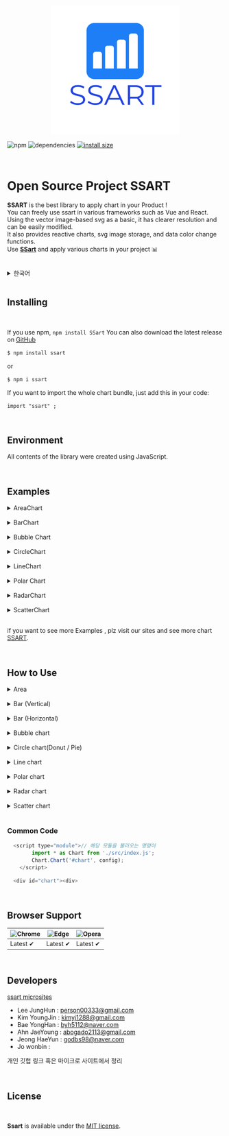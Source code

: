 <p align="center">
  <a href="our micro sites" target="_blank">
    <img src="https://github.com/kid1493/ssart/blob/develop/ssart-micro-site/src/img/SSART-logo.png?raw=true" alt="https://www.ssart.org/" width="300px" height="300px"><br/>
  </a>
</p>
<!-- 
 <img src= src/img/sample.jpg width = "100%" height = "300px"> -->

![npm](https://img.shields.io/npm/v/ssart) <!-- 배포하면 버전이 찍힘  -->
![dependencies](https://img.shields.io/badge/dependencies-d3-brightengreen)
[![install size](https://packagephobia.now.sh/badge?p=ssart)](https://packagephobia.now.sh/result?p=ssart)

<br>

# Open Source Project SSART

**SSART** is the best library to apply chart in your Product !<br>
You can freely use ssart in various frameworks such as Vue and React.<br>
Using the vector image-based svg as a basic, it has clearer resolution and can be easily modified.<br>
It also provides reactive charts, svg image storage, and data color change functions.<br>
Use [**SSart**]() and apply various charts in your project 📊 <br><br> 


<details>
  <summary>한국어</summary>
  <br>
   ssart는 다양한 차트를 프로젝트에 적용할 수 있는 최고의 라이브러리입니다<br>
    Vue 와 React 같은 다양한 프레임 워크에서 자유롭게 사용할 수 있습니다.<br>
    vector 이미지 기반의 svg를 사용하여 선명한 해상도를 가진 차트를 자유롭게 수정할 수 있습니다.<br>
    또한, 반응형 차트, svg 이미지 저장 기능, 데이터 색상 변경 기능 등을 제공합니다.<br>
    ssart를 이용하여 다양한 차트를 여러분의 프로젝트에 적용해 보세요    <br>
  </details>
<br>

## Installing
<br>

If you use npm, ```npm install SSart``` You can also download the latest release on [GitHub](https://github.com/ssartchart/ssart)

``` bash
$ npm install ssart 
```
or

``` bash
$ npm i ssart 
```

If you want to import the whole chart bundle, just add this in your code:


``` vue
import "ssart" ; 
```

<br>

## Environment

All contents of the library were created using JavaScript.

<br>

## Examples


<details>
  <summary>AreaChart</summary>
  <br>
    <img src=https://github.com/kid1493/ssart/blob/develop/src/img/IndexImg/4.Area.png?raw=true width = "300px" height = "300px">
    <br>
    <p>This chart which is based on the line chart displays graphically quantitative data. </p>
    <p>The area between axis and line are commonly emphasized with colors, textures and hatchings. 
    <p>Commonly one compares two or more quantities with an area chart.</p>
    <p>영역 차트 (Araa chart) 는 도형의 넓이를 이용하여 데이터의 정량적 크기를 나타냅니다.</p>
    <p>면적 그래프는 두개 이상의 자료를 비교하는데 용이하게 사용됩니다.</p>
  <br>
  
  [Area Details](https://naver.com) 
  </details>
<br>
<details>
  <summary>BarChart</summary>
  <br>
    <img src=https://github.com/kid1493/ssart/blob/develop/src/img/IndexImg/1.Bar.png?raw=true width = "300px" height = "300px">
    <img src=https://github.com/kid1493/ssart/blob/develop/src/img/IndexImg/2.Bar2.png?raw=true width = "300px" height = "300px">
    <br>
    <p>This chart that represents categorical data as vertical rectangular bars with height and length proportional to the representation values
    <p>막대 차트(bar chart) 는 표현 값에 비례하여 높이와 길이를 가진 직사각형 막대로 범주형 데이터를 표현하는 차트를 말합니다.
    <p>자료의 대소관계를 한눈에 알아보기 쉽고 직관적입니다.
  <br>
  
  [Bar Details](https://naver.com) 
</details>
  <br>
  <details>
  <summary>Bubble Chart</summary>
  <br>
    <img src=https://github.com/kid1493/ssart/blob/develop/src/img/IndexImg/6.Bubble.png?raw=true width = "300px" height = "300px">
    <br>
    <p>This chart displays three dimensions of data.</p>
    <p>Each entity is plotted as a disk that express two of the values through the disk's x-axis and y-axis and the thrid thrugh its size.</p>
    <p>거품형 차트(Bubble Chart)는 3차원 데이터를 나타내는 차트 유형입니다. 각각의 좌표 x,y 값과 이의 가중치 ( v , 거품의 크기 ) 로 구성되어있습니다.</p>
    <p>거품형 차트는 사회, 경제, 의료 및 기타 과학적 관계에 대한 이해를 용이하게 할 수 있습니다.</p>
  <br>
  
  [Bar Details](https://naver.com) 
</details>
 <br>
 <details>
  <summary>CircleChart</summary>
  <br>
    <img src=https://github.com/kid1493/ssart/blob/develop/src/img/IndexImg/8.Pie.png?raw=true width = "300px" height = "300px">
    <img src=https://github.com/kid1493/ssart/blob/develop/src/img/IndexImg/7.Donut.png?raw=true width = "300px" height = "300px">
  <br>
  <p>This chart is a graph showing the ratio of each part to the whole as a percentage in a fan shape. </p>
  <p>The central angle of each sector represents the proportion of the total, and has the advantage of being able to see the ratio at a glance.</p>
  <p>원형 차트(Circle chart)는 전체에 대한 각 부분의 비율을 부채꼴 모양으로 백분률 로 나타낸 그래프입니다.</p>
  <p>각 부채꼴의 중심각이 전체에서 차지하는 비율을 나타내며, 비율을 한눈에 볼 수 있습니다.</p>
  <p>전체적인 비율을 쉽게 파악할 수 있어서 언론사에서 통계 수치를 공개할 때 자주 활용됩니다.</p>

  [Circle Details](https://naver.com) 
  <br>
  </details>
  <br>
  <details>
  <summary>LineChart</summary>
  <br>
    <img src=https://github.com/kid1493/ssart/blob/develop/src/img/IndexImg/3.Line.png?raw=true width = "300px" height = "300px">
      <p>This chart that uses lines to show how different pieces of information are related to each other.</p>
      <p>각 데이터를 점으로 표시하고 그 점들을 선분으로 이어 그린 차트입니다.</p>
      <p>데이터 값이 변화하는 모양과 정도를 쉽게 알 수 있습니다.</p>
  [Line Details](https://naver.com)
  <br>
  </details>
  <br>
  <details>
  <summary>Polar Chart</summary>
  <br>
    <img src=https://github.com/kid1493/ssart/blob/develop/src/img/IndexImg/10.Polar.png?raw=true width = "300px" height = "300px">
    <br>
    <p>Polar charts are similar to pie charts, but each dataset has the same angle.  </p>
    <p>Each data set has a different radius size depending on the value. Useful when displaying comparison data similar to pie charts.</p>
    <p>극지방 차트는 원 차트와 비슷하지만 각 데이터셋이 같은 각을 가집니다.</p>
    <p>각 데이터셋은 값에 따라 반지름의 크기가 다릅니다.</p>
    <p>원형차트와 유사한 비교 데이터를 표시할 때 유용합니다. 단 해당 데이터셋의 값 또한 표시합니다</p>
  <br>

  [Polar Details](https://naver.com) 
  </details>
    </details>
  <br>
  <details>
  <summary>RadarChart</summary>
  <br>
    <img src=https://github.com/kid1493/ssart/blob/develop/src/img/IndexImg/9.Radar.png?raw=true width = "300px" height = "300px">
    <br>
      <p>This is a diagram that divides various evaluation items into polygons according to the number of items, </p>
      <p>draws points according to the score of the items, and connects the points to form a line so that the balance between items can be seen at a glance.</p>
      <p>레이다 차트(Radar Chart)는 어떤 측정 목표에 대한 평가항목이 여러 개일 때 항목 수에 따라 원을 같은 간격으로 나누고, </p>
      <p>중심으로부터 일정 간격으로 동심으로 척도를 재는 칸을 나누어 각 평가항목의 정량화된 점수에 따라 </p>
      <p>그 위치에 점을 찍고 평가항목간 점을 이어 선으로 만들어 항목 간 균형을 한눈에 볼 수 있도록 해주는 차트입니다.</p>
      <p>여러 측정 목표를 함께 겹쳐 놓아 비교하기에도 편리합니다. 각 항목 간 비율뿐만 아니라 균형과 경향을 직관적으로 알 수 있습니다.</p>

  [Radar Details](https://naver.com)
  <br>
  </details>
  <br>
  
  <details>
  <summary>ScatterChart</summary>
  <br>
    <img src=https://github.com/kid1493/ssart/blob/develop/src/img/IndexImg/5.Scatter.png?raw=true width = "300px" height = "300px">
      <p>This chart is a type of plot or mathematical diagram using coordinates to display values for typically two variables for a set of data. </p>
      <p>The data are displayed as a collection of points on the horizontal axis and the vertical axis.</p>
      <p>산점도 차트(Scatter chart)는 직교 좌표계 (도표) 를 이용해 좌표상의 점을 표시함으로써 두 개 변수간의 관계를 나타내는 방법입니다.</p>
      <p>두 변수 사이의 관계를 알 수 있습니다.</p>

  [Scatter Details](https://naver.com)
<br>
  </details>

<br>

if you want to see more Examples , plz visit our sites and see more chart [SSART](ssart).

<br>

## How to Use
<details>
  <summary>Area</summary>
  <br>

```js
  const data = {
    labels: [0, 1, 2, 3, 4, 5, 6, 7, 8, 9],
    datasets: [
        {
            label: '라인 데이터1',
            data: [
                { name: 1, value: 10 },
                { name: 2, value: 29 },
                { name: 3, value: 32 },
                { name: 4, value: 25 },
                { name: 5, value: 23 },
                { name: 10, value: 15 }
            ],
            backgroundColor: "red",
        },
        {
            label: '라인 데이터2',
            data: [1, 3, 3, 4, 5, 6, 7, 8, 9, 10]
            ,
            backgroundColor: "blue",
        },
        {
            label: '라인 데이터3',
            data: [
                { x: 1, y: 15 },
                { x: 2, y: 23 },
                { x: 3, y: 25 },
                { x: 4, y: 32 },
                { x: 5, y: NaN },
                { x: 6, y: 8 },
                { x: 7, y: 13 },
                { x: 8, y: 15 },
            ],
        }
    ]
  };
```

```js
  const config = {
    type: 'area',
    width: 500,
    height: 500,
    margin: { top: 40, left: 40, bottom: 40, right: 40 },
    padding: 0.1,
    data: data,
    options: {
        responsive: true,
        plugins: {
            legend: {
                position: 'bottom',// top bottom left right
            },
            title: {
                display:  true,
                text: 'Area Chart'
            },
            xTitle: {
                display:  true,
                text: 'y'
            },
            yTitle: {
                display:  true,
                text: 'x'
            },

            xGrid : {
                display:  true,
                color: "#323233",// "rgb(255, 0, 0)" "rgba(255, 0, 0, 0.3)"
                dash: "10,3",// 점선, 10만큼 칠하고 3만큼 빈공간
                weight: 1,  // 선 두께
                opacity: .5 // 선 투명도 
            },

            yGrid: {
                display:  true,
                color: "#323233", // "rgb(255, 0, 0)" "rgba(255, 0, 0, 0.3)"
                dash: "10,3",// 점선, 10만큼 칠하고 3만큼 빈공간
                weight: 1, // 선 두께
                opacity: .5 // 선 투명도
            },

            menu: {
                // grid: true,
                xGrid:  true,
                yGrid:  true,
                download:  true,

            }
        },
        scales: {
            xAxis : {
                type : "number",
                ticks:{

                }
            },    
            yAxis : {
                ticks:{

                }
            },
            line :{
                width : 5,
                opacity : .5
            },
            dot :{
                size : 0,
                opacity : 1,
                visible :  true,
            }
        }
    },
  };

```

</details>

<br>
<details>
  <summary>Bar (Vertical)</summary>
  <br>

```js
  const data = {
    labels: ['a', 'b', 'c', 'd', 'e', 'f'],
    datasets: [
        {
            label: '데이터 1',
            data: [
                { name: 'a', value: -10 },
                { name: 'b', value: -29 },
                { name: 'c', value: -32 },
                { name: 'd', value: 25 },
                { name: 'e', value: 23 },
                { name: 'f', value: 15 }
            ],
            // backgroundColor: "red",
        },
        {
            label: '데이터 2',
            data: [1, 2, 3, 4, 5, 6, -7, -8, -9, -10]
            ,
            // backgroundColor: "blue",
        },
        {
            label: '데이터 3',
            data:
                [
                    { name: 'a', value: 15 },
                    { name: 'b', value: 23 },
                    { name: 'c', value: 25 },
                    { name: 'd', value: -32 },
                    { name: 'e', value: -29 },
                    { name: 'f', value: -12 },
                    { name: 'g', value: -15 },
                    { name: 'ㅎ', value: 1 },
                    { name: 't', value: 12 }
                ],
        },
    ]
  };
```

``` js
  const config = {
    type: 'bar',
    width: 500,
    height: 500,
    margin: { top: 40, left: 40, bottom: 40, right: 40 },
    padding: 0.1,
    data: data,
    options: {
        responsive: true,
        plugins: {
            legend: {
                position: 'right',// top bottom left right
                fontSize: '10px',
                fontWeight: 'normal',
                fontFamily: 'comic sans ms',
                legendType: 'rect', // rect(default), circle,
            },
            title: {
                display: true,
                text: 'Bar Chart'
            },
            xTitle: {
                display: true,
                text: 'name'
            },
            yTitle: {
                display: true,
                text: 'value'
            },
            xGrid: {
                // color: "rgb(255, 0, 0)", // "rgb(255, 0, 0)" "rgba(255, 0, 0, 0.3)"
                // dash: "10,3",
                // weight: 5,
                // opacity: .5,
            },
            yGrid: {
                // color: "#323233", // "rgb(255, 0, 0)" "rgba(255, 0, 0, 0.3)"
                // dash: "10,3",     // 점선, 10만큼 칠하고 3만큼 빈공간
                // weight: 1,        // 선 두께
                // opacity: .5,      // 선 투명도
            },
            // background: {
            // },
            menu: {
                grid: true,
                xGrid: true,
                yGrid: true,
                background: true,
                download: true,
                legend: true
            },
            axis: {
                color: "rgb(255, 0, 0)", // "rgb(255, 0, 0)" "rgba(255, 0, 0, 0.3)",
                weight: 5,
                opacity: .5,
                dots: {
                    display: false,
                    color: "rgb(255, 0, 255)", // "rgb(255, 0, 0)" "rgba(255, 0, 0, 0.3)",
                    weight: 5,
                    opacity: .5
                },
                xAxis: {
                    color: "rgb(0, 255, 0)", // "rgb(255, 0, 0)" "rgba(255, 0, 0, 0.3)",
                    weight: 5,
                    opacity: 1,
                    dots: {
                        display: false,
                        color: "rgb(255, 0, 0)", // "rgb(255, 0, 0)" "rgba(255, 0, 0, 0.3)",
                        weight: 5,
                        opacity: 1
                    }
                },
                yAxis: {
                    color: "rgb(255, 0, 255)", // "rgb(255, 0, 0)" "rgba(255, 0, 0, 0.3)",
                    weight: 1,
                    opacity: .5,
                    dots: {
                        display: false,
                        color: "rgb(0, 0, 255)", // "rgb(255, 0, 0)" "rgba(255, 0, 0, 0.3)",
                        weight: 5,
                        opacity: .5
                    }
                }
            },
        },
        scales: {
            yAxis: {
                ticks: {
                    // min: -20,
                    max: 40
                }
            },
            fillopacity: 0.5
        }
    },
  };
```
<br>
</details>

<br>
<details>
  <summary>Bar (Horizontal)</summary>
  <br>

```js
  const data = {
    labels: ['a', 'b', 'c', 'd', 'e'],
    datasets: [
      {
        label: '1번 막대 label',
        data: [
          { name: 'a', value: 100 },
          { name: 'b', value: 290 },
          { name: 'c', value: 750 },
          { name: 'd', value: 250 },
          { name: 'e', value: 750 },
        ],
        backgroundColor: "red",                    
      },
      {
        label: '2번 막대 label',
        data: [100, 200, 320, 45],
        backgroundColor: "blue",
      },
      {
        label: '3번 막대 label',
        data: [90, 170, 300, 415],
        backgroundColor: "yellow",
      },
    ]
  };
```

```js
  const config = {
    type: 'barH',
    width: 500,
    height: 500,
    margin: { top: 40, left: 40, bottom: 40, right: 40 },
    padding: 0.1,
    data: data,
    options: {
        responsive:  true,
        plugins: {
            legend: {
                position: 'bottom',// top bottom left right
            },
            title: {
                display:  true,
                text: '가로막대 그래프'
            },
            xTitle: {
                display: true,
                text: 'name'
            },
            yTitle: {
                display: true,
                text: 'value'
            },
            xGrid: {
                color: "rgb(255, 0, 0)", //"rgb(255, 0, 0)" "rgba(255, 0, 0, 0.3)"
                dash: "10,3",
                weight: 1,
                opacity: .5,
            },
            yGrid: {
                color: "#323233", // "rgb(255, 0, 0)" "rgba(255, 0, 0, 0.3)"
                dash: "10,3",     // 점선, 10만큼 칠하고 3만큼 빈공간
                weight: 1,        // 선 두께
                opacity: .5,      // 선 투명도
            },
        },
        scales:{
            yAxis : {
            ticks:{
                // min : -10,
                max : 900
                }
            },
        }                    
    }
  };
```

<br>
  </details>
  <br>
  <details>
  <summary>Bubble chart</summary>
  <br>
    
```js
  const data3 = {
    labels: [0, 1, 2, 3, 4, 5, 6, 7, 8, 9],
    datasets: [
        {
            label: 'Small Radius',
            data:
                [
                    [1, -10, 1], [20, 20, 2], [3, 20, 3], [4, 20, 4], [5, 20, 5], [6, 20, 6]
                ],
        },
        {
            label: 'Small Radius',
            data: [
                { x: 1, y: 15, r: 10 },
                { x: 2, y: 23, r: 20 },
                { x: 3, y: 25, r: 30 },
                { x: 4, y: 32, r: 30 },
                { x: 5, y: 29, r: 100 },
                { x: 6, y: 13, r: 20 },
                { x: 7, y: 15, r: 50 },
            ],
        },
        {
            label: 'Small Radius',
            data: [
                { x: 10, y: 150, r: 10 },
                { x: 5, y: 230, r: 20 },
                { x: 6, y: 250, r: 30 },
                { x: 7, y: 32, r: 30 },
                { x: 8, y: 29, r: 100 },
                { x: 9, y: 13, r: 20 },
                { x: 10, y: 15, r: 50 },
            ],
        },
        {
            label: 'Small Radius',
            data: [
                { x: 1, y: 15, r: 10 },
                { x: 2, y: 23, r: 20 },
                { x: 3, y: 25, r: 30 },
                { x: 4, y: 32, r: 30 },
                { x: 5, y: 29, r: 100 },
                { x: 6, y: 13, r: 20 },
                { x: 7, y: 15, r: 50 },
            ],
        }
    ]
  };
```

```js
  const config3 = {
    type: 'bubble',
    width: 500,
    height: 500,
    margin: { top: 40, left: 40, bottom: 40, right: 40 },
    padding: 0.1,
    data: data3,
    options: {
        responsive: true,
        plugins: {
            legend: {
                position: 'bottom',// top bottom left right
            },
            title: {
                display: true,
                text: 'bubble Chart',
                color: '#000000',
                align: 'center' //start, end, center
            },
            xTitle: {
                display: true,
                text: 'x축',
                size: "15px",
                // color: 'rgba(100, 150, 0, .5)',
                align: 'center' //start, end, center
            },
            yTitle: {
                display: true,
                text: 'y축',
                size: "15px",
                rotate: true,
                position: 'left',
                color: '#000000',
                align: 'center' //top, bottom, center
            },
            xGrid: {
                color: "rgb(255, 0, 0)", // "rgb(255, 0, 0)" "rgba(255, 0, 0, 0.3)"
                dash: "10,3",
                weight: 1,
                opacity: .5,
            },
            yGrid: {
                color: "#323233", // "rgb(255, 0, 0)" "rgba(255, 0, 0, 0.3)"
                dash: "10,3",     // 점선, 10만큼 칠하고 3만큼 빈공간
                weight: 1,        // 선 두께
                opacity: .5,      // 선 투명도
            },
            menu: {
            }
        },
        scales: {
            xAxis: {
                // type: "number",
                ticks: {
                    min: 0,
                    max: 10
                }
            },
            yAxis: {
                ticks: {
                    max: 80,
                    tick: 20
                }
            },
            r: {
                size: {
                    min: 10,
                    max: 30
                }
            },
            fillopacity: 0.5
        }
    },
  };
```

<br>
  </details>
  <br>
  <details>
  <summary>Circle chart(Donut / Pie)</summary>
  <br>

```js
  const data = {
    labels: ['dd', 'B', 'C', 'D', 'E', 'F', 'G', 'H'],
    datasets: [{    
            data : [
            { name: 'AAAA', value: 1000, color: '#efa86b' },
            { name: 'BBB', value: 1500, color: '#c1484f' },
            { name: 'C', value: 1300 },
            { name: 'D', value: 900, color: '#f4c17c' },
            { name: 'E', value: 700, color: '#fae8a4' },
            { name: 'F', value: 1200, color: '#df7454' },
            { name: 'G', value: 1100, color: '#e88d5d' },
            { name: 'H', value: 600, color: '#f8d690' },
            ]
        }
    ]
  };
```

```js
  const config = {
    type: 'donut',// if you want pie chart , change the type to pie!
    width: 500,
    height: 500,
    margin: { top: 40, left: 40, bottom: 40, right: 40 },
    padding: 0.1,
    data: data,
    options: {
        responsive:  true,
        plugins: {
            legend: {
                position: 'left',// top bottom left right
            },
            title: {
                display:  true,
                text: 'Donut Chart'
            },
            sort: true,
            view:  true,
        },
    }
  }
```

<br>
  </details>
  <br>
  
  <details>
  <summary>Line chart</summary>
  <br>
    
```js
  const data = {
    labels: [0, 1, 2, 3, 4, 5, 6, 7, 8, 9],
    datasets: [
        {
            label: '라인 데이터1',
            data: [
                { name: 1, value: 10 },
                { name: 2, value: 29 },
                { name: 3, value: 32 },
                { name: 4, value: 25 },
                { name: 5, value: 23 },
                { name: 10, value: 15 }
            ],
            backgroundColor: "red",

        },
        {
            label: '라인 데이터2',
            data: [1, 3, 3, 4, 5, 6, 7, 8, 9, 10],
            backgroundColor: "blue",
        },
        {
            label: '라인 데이터3',
            data: [
                { x: 1, y: 15 },
                { x: 2, y: 23 },
                { x: 3, y: 25 },
                { x: 4, y: 32 },
                { x: 5, y: NaN },
                { x: 6, y: 8 },
                { x: 7, y: 13 },
                { x: 8, y: 15 },
            ],
        }
    ]
  };
```

```js
  const config = {
    type: 'line',
    width: 500,
    height: 500,
    margin: { top: 40, left: 40, bottom: 40, right: 40 },
    padding: 0.1,
    data: data,
    options: {
        responsive:  true,
        plugins: {
            legend: {
                position: 'bottom',// top bottom left right
            },
            title: {
                display:  true,
                text: 'Line Chart'
            },
            xTitle: {
                display:  true,
                text: 'y'
            },
            yTitle: {
                display:  true,
                text: 'x'
            },
            xGrid : {
                display:  true,
                color: "#323233",// "rgb(255, 0, 0)" "rgba(255, 0, 0, 0.3)"
                dash: "10,3", // 점선, 10만큼 칠하고 3만큼 빈공간
                weight: 1, // 선 두께
                opacity: .5 // 선 투명도 
            },
            yGrid: {
                display:  true,
                color: "#323233",// "rgb(255, 0, 0)" "rgba(255, 0, 0, 0.3)"
                dash: "10,3",// 점선, 10만큼 칠하고 3만큼 빈공간
                weight: 1, // 선 두께
                opacity: .5 // 선 투명도
            },
            menu: {
                // grid: true,
                xGrid:  true,
                yGrid:  true,
                download:  true,
            }
        },
        scales: {
            xAxis: {
                type: "number",
                ticks: {
                }
            },
            yAxis: {
                ticks: {
                    max: 20
                }
            },
            line: {
                width: 5,
                opacity: 0.6
            },
            dot: {
                size: 0,
                opacity: 1,
                visible:  true,
            }
        }
    },
};
```
<br>
  </details>
  <br>
<details>
  <summary>Polar chart</summary>
  <br>

```js
  const data = {
        labels: ['A', 'B', 'C', 'D', 'E', 'F', 'G', 'H'],
        datasets: [{    
            data : [
            { name: 'John', value: 1000, backgroundColor: '#efa86b' },
            { name: 'Abraham', value: 1500, backgroundColor: '#c1484f' },
            { name: 'Jack', value: 1300 },
            { name: 'Madison', value: 900, backgroundColor: '#f4c17c' },
            { name: 'Olivia', value: 700, backgroundColor: '#fae8a4' },
            { name: 'Quincy', value: 1200, backgroundColor: '#df7454' },
            { name: 'Talan', value: 1100, backgroundColor: '#e88d5d' },
            { name: 'Wendy', value: 600, backgroundColor: '#f8d690' },            
            ]
        }        
    ]
  };
```

```js
  const config = {
    type: 'polar',
    width: 500,
    height: 500,
    margin: { top: 40, left: 40, bottom: 40, right: 40 },
    padding: 0.1,
    data: data,
    depth:7, // 구간 갯수
    options: {
        responsive: true,
        plugins: {
            legend: {
                position: 'top',// top bottom left right
            },
            title: {
                display: true,
                text: 'polar Chart'
            },
            sort: true,
            view: true,
            menu: {
                download: true
            }
        },
        scales:{
            depth : 7
        }
    }
  };
```

<br>
  </details>
  <br><details>
  <summary>Radar chart</summary>
  <br>

```js
  const data = {
    labels: ['ability1', 'ability2', 'ability3', 'ability4' ,'ability5'],
    datasets: [
        { 
            label: 'A',
            data : [270,270,120,1,140]
        },
        { 
            label: 'B', 
            data :[140,100,280,250,120],
        },
        { 
            label: 'C',
            data : [100,190,140,12,270],
        },
        { 
            label : 'D',
            data : [20,200,200,52,230],
        }
    ],        
  };
```

```js
  const config = {
    type: 'radar',
    width: 500,
    height: 500,
    margin: { top: 40, left: 40, bottom: 40, right: 40 },
    padding: 0.1,
    data: data,
    depth:7, // 구간 갯수
    poly:true,
    options: {
        responsive: true,
        plugins: {
            legend: {
                position: 'top',// top bottom left right
            },
            title: {
                display: true,
                text: 'Radar Chart'
            },
            sort: true,
            view: true,
            menu: {
                download: true
            }
        },
        scales:{
            depth : 7
        }
    }
  }
```

<br>
  </details>
  <br><details>
  <summary>Scatter chart</summary>
  <br>

```js
  const data = {
    labels: [0, 1, 2, 3, 4, 5, 6, 7, 8, 9],
    datasets: [
        {
            label: 'Fully Rounded',
            data: [
                { name: 1, value: 10 },
                { name: 2, value: 29 },
                { name: 3, value: 32 },
                { name: 4, value: 25 },
                { name: 5, value: 23 },
                { name: 10, value: 15 }
            ],
            backgroundColor: "red",
        },
        {
            label: 'Small Radius',
            data: [1, 3, 3, 4, 5, 6, 7, 8, 9, 10]
            ,
            backgroundColor: "blue",
        },
        {
            label: 'Small Radius',
            data:
                [
                    [1.5, 1], [2, 2], [3, 2], [4, 2], [5, 2], [6, 2]
                ],
        },
        {
            label: 'Small Radius',
            data: [
                { x: 1, y: 15 },
                { x: 2, y: 23 },
                { x: 3, y: 25 },
                { x: 4, y: 32 },
                { x: 5, y: 29 },
                { x: -6, y: 13 },
                { x: 7, y: 15 },
            ],
        }
    ]
  };
```

```js
  const config2 = {
    type: 'scatter',
    width: 500,
    height: 500,
    margin: { top: 40, left: 40, bottom: 40, right: 40 },
    padding: 0.1,
    data: data,
    options: {
        responsive: true,
        plugins: {
            // legend: {
            //     // position: 'right',// top bottom left right
            // },
            title: {
                display: true,
                text: 'Scatter Chart'
            },
            xTitle: {
                display: true,
                text: 'y'
            },
            yTitle: {
                display: true,
                text: 'x'
            },
            xGrid: {
                color: "#323233", // "rgb(255, 0, 0)" "rgba(255, 0, 0, 0.3)"
                dash: "10,3",
                weight: 2,
                opacity: .5
            },
            yGrid: {
                display: true,
                color: "#323233", // "rgb(255, 0, 0)" "rgba(255, 0, 0, 0.3)"
                dash: "10,3",     // 점선, 10만큼 칠하고 3만큼 빈공간
                weight: 2,        // 선 두께
                opacity: .5       // 선 투명도
            },
            background: {
            },
            menu: {
                grid: true,
                xGrid: true,
                yGrid: true,
                background: true,
                download: true
            },
        },
        
        scales: {
            xAxis: {
                type: "number",
                ticks: {
                    min: -10,
                    max: 10
                }
            },
            dot: {
                size: 10,
                opacity: 1
            }
        }
    },
  };
```

  </details>
  <br>

<h3>Common Code</h3>

``` js
  <script type="module">// 해당 모듈을 불러오는 명령어 
        import * as Chart from './src/index.js';
        Chart.Chart('#chart', config);      
    </script>
```

``` js
  <div id="chart"><div>
```


<br>

## Browser Support
![Chrome](https://raw.githubusercontent.com/alrra/browser-logos/main/src/chrome/chrome_48x48.png) | ![Edge](https://raw.githubusercontent.com/alrra/browser-logos/main/src/edge/edge_48x48.png) |![Opera](https://raw.githubusercontent.com/alrra/browser-logos/main/src/opera/opera_48x48.png) |
--- | --- | --- |
Latest ✔ | Latest ✔ | Latest ✔ |
<br>

## Developers

[ssart microsites](https://naver.com) <br>

* Lee JungHun : person00333@gmail.com<br>
* Kim YoungJin : kimyj1288@gmail.com<br>
* Bae YongHan : byh5112@naver.com<br>
* Ahn JaeYoung : abogado2113@gmail.com<br>
* Jeong HaeYun : godbs98@naver.com<br>
* Jo wonbin : <br>

개인 깃헙 링크 혹은 마이크로 사이트에서 정리

<br>

## License

<br>

**Ssart** is available under the [MIT license](LICENSE).

<br>
<!-- MIT 라이센스 링크 -->
